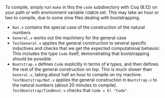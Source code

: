 To compile, simply run `make` in this the `code` subdirectory with Coq (8.12) on your path or with environment variable `COQBIN` set. This may take an hour or two to compile, due to some slow files dealing with bootstrapping.

* `Nat.v` contains the special case of the construction of the natural numbers
* `General.v` works out the machinery for the general case
* `TestGeneral.v` applies the general construction to several specific inductives
  and checks that we get the expected computational behavior.
  This includes the type `Code` itself, demonstrating that bootstrapping should be possible.
* `Bootstrap.v` defines `Code` explicitly in terms of `W` types, and then defines the rest of the general
  construction on top. This is much slower than `General.v`, taking about half an hour to compile on my machine.
  `TestBootstrap/Nat.v` applies the general construction in `Bootstrap.v` to the natural numbers
  (about 20 minutes to compile). `TestBootstrap/TiedKnot.v` checks that `Code = El "Code"`.

